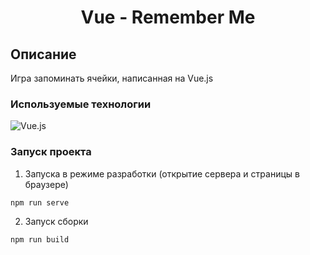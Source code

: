 <h1 align="center">Vue - Remember Me</h1>

## Описание

Игра запоминать ячейки, написанная на Vue.js

### Используемые технологии

![Vue.js](https://img.shields.io/badge/-Vue.js-black?style=flat-square&logo=vue.js)

### Запуск проекта

1. Запуска в режиме разработки (открытие сервера и страницы в браузере)

```
npm run serve
```

2. Запуск сборки

```
npm run build
```
